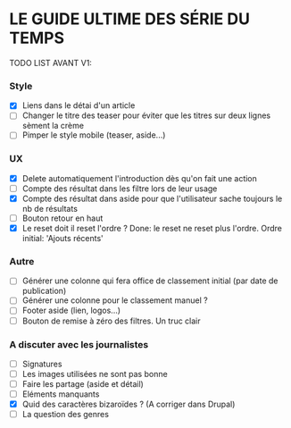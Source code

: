# LE GUIDE ULTIME DES SÉRIE DU TEMPS ##

TODO LIST AVANT V1:

### Style
- [X] Liens dans le détai d'un article
- [ ] Changer le titre des teaser pour éviter que les titres sur deux lignes sèment la crème
- [ ] Pimper le style mobile (teaser, aside...)

### UX
- [X] Delete automatiquement l'introduction dès qu'on fait une action
- [ ] Compte des résultat dans les filtre lors de leur usage
- [X] Compte des résultat dans aside pour que l'utilisateur sache toujours le nb de résultats
- [ ] Bouton retour en haut
- [X] Le reset doit il reset l'ordre ? Done: le reset ne reset plus l'ordre. Ordre initial: 'Ajouts récents'

### Autre
- [ ] Générer une colonne qui fera office de classement initial (par date de publication)
- [ ] Générer une colonne pour le classement manuel ?
- [ ] Footer aside (lien, logos...)
- [ ] Bouton de remise à zéro des filtres. Un truc clair

### A discuter avec les journalistes
- [ ] Signatures
- [ ] Les images utilisées ne sont pas bonne
- [ ] Faire les partage (aside et détail)
- [ ] Eléments manquants
- [X] Quid des caractères bizaroïdes ? (A corriger dans Drupal)
- [ ] La question des genres
